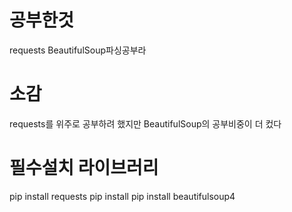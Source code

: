 # 공부한것
requests
BeautifulSoup파싱공부라

# 소감
requests를 위주로 공부하려 했지만 BeautifulSoup의 공부비중이 더 컸다

# 필수설치 라이브러리
pip install requests
pip install pip install beautifulsoup4